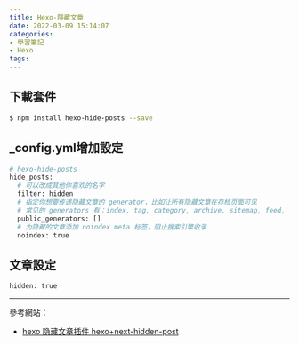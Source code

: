 ```yaml
---
title: Hexo-隱藏文章
date: 2022-03-09 15:14:07
categories: 
- 學習筆記
- Hexo
tags:
---
```


## 下載套件
``` bash
$ npm install hexo-hide-posts --save
```

## _config.yml增加設定
``` bash
# hexo-hide-posts
hide_posts:
  # 可以改成其他你喜欢的名字
  filter: hidden
  # 指定你想要传递隐藏文章的 generator，比如让所有隐藏文章在存档页面可见
  # 常见的 generators 有：index, tag, category, archive, sitemap, feed, etc.
  public_generators: []
  # 为隐藏的文章添加 noindex meta 标签，阻止搜索引擎收录
  noindex: true
```

## 文章設定
``` bash
hidden: true
```

---
參考網站：
- [hexo 隐藏文章插件 hexo+next-hidden-post](https://www.0412.cyou/type/heyc.html)

